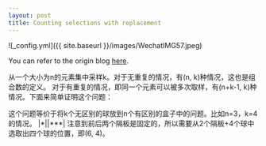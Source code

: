 ```yaml
---
layout: post
title: Counting selections with replacement
---
```


![_config.yml]({{ site.baseurl }}/images/WechatIMG57.jpeg)

You can refer to the origin blog [here](https://www.johndcook.com/blog/select_with_replacement/). 

从一个大小为n的元素集中采样k。对于无重复的情况，有(n, k)种情况，这也是组合数的定义。
对于有重复的情况，即同一个元素可以被多次取样，有(n+k-1, k)种情况。下面来简单证明这个问题：

这个问题等价于将k个无区别的球放到n个有区别的盒子中的问题。比如n=3，k=4的情况。
|\*||\*\*\*|
注意到前后两个隔板是固定的，所以需要从2个隔板+4个球中选取出四个球的位置，即(6, 4)。
